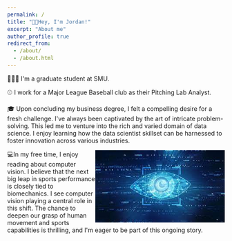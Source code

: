 ```yaml
---
permalink: /
title: "👋🏽Hey, I'm Jordan!"
excerpt: "About me"
author_profile: true
redirect_from: 
  - /about/
  - /about.html
---
```



🧑🏾‍💻 I'm a graduate student at SMU.

⚾ I work for a Major League Baseball club as their Pitching Lab Analyst.

🎓 Upon concluding my business degree, I felt a compelling desire for a fresh challenge. I've always been captivated by the art of intricate problem-solving. This led me to venture into the rich and varied domain of data science. I enjoy learning how the data scientist skillset can be harnessed to foster innovation across various industries.

<img src="images/download.jpeg" alt="Description of Image" style="float:right; width:300px;">
💻In my free time, I enjoy reading about computer vision. I believe that the next big leap in sports performance is closely tied to biomechanics. I see computer vision playing a central role in this shift. The chance to deepen our grasp of human movement and sports capabilities is thrilling, and I'm eager to be part of this ongoing story.


